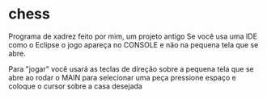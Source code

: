 chess
=====

Programa de xadrez feito por mim, um projeto antigo
Se você usa uma IDE como o Eclipse o jogo apareça no CONSOLE e não na pequena tela que se abre.

Para "jogar" você usará as teclas de direção sobre a pequena tela que se abre ao rodar o MAIN
para selecionar uma peça pressione espaço e coloque o cursor sobre a casa desejada
